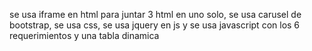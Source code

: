 se usa iframe en html para juntar 3 html en uno solo, se usa carusel de bootstrap, se usa css, se usa jquery en js y se usa 
javascript con los 6 requerimientos y una tabla dinamica
